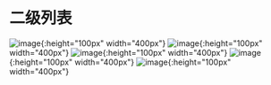 # 二级列表


![image](https://github.com/MiHiTiger/ClassifySimpleDemo/blob/master/pic/device-2016-07-24-175737.png){:height="100px" width="400px"}
![image](https://github.com/MiHiTiger/ClassifySimpleDemo/blob/master/pic/device-2016-07-24-175816.png){:height="100px" width="400px"}
![image](https://github.com/MiHiTiger/ClassifySimpleDemo/blob/master/pic/device-2016-07-24-175841.png){:height="100px" width="400px"}
![image](https://github.com/MiHiTiger/ClassifySimpleDemo/blob/master/pic/device-2016-07-24-175924.png){:height="100px" width="400px"}
![image](https://github.com/MiHiTiger/ClassifySimpleDemo/blob/master/pic/device-2016-07-24-175952.png){:height="100px" width="400px"}
